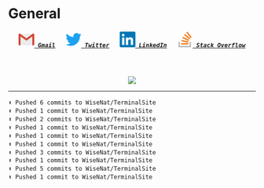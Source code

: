 <!--About Me--->


<!--Tools/Languages--->


<!--Contacts--->
<h1> General </h1>
<h5 align="center">
	<code><a href="mailto:nathan88wise@gmail.com"><img alt="Gmail" width=32 src="res/gmail.svg"> Gmail</a></code>
	&emsp;
	<code><a href="https://twitter.com/WiseNatDev" title="Twitter Profile"><img alt="Twitter" width=32 src="res/twitter.svg"> Twitter</a></code>
	&emsp;
	<code><a href="https://www.linkedin.com/in/nathan-w-5592ba1b5/" title="LinkedIn Profile"><img alt="LinkedIn" width=32 src="res/linkedin.svg"> LinkedIn</a></code>
	&emsp;
	<code><a href="https://stackoverflow.com/users/11125378/wisenat" title="Stack Overflow Profile"><img alt="Stack Overflow" width=32 src="res/stackoverflow.svg"> Stack Overflow</a></code>
</h5>

<!--GitHub Stats--->
&emsp;
<p align="center">
	<a href="https://github.com/anuraghazra/github-readme-stats">
		<img align="center" src="https://github-readme-stats.vercel.app/api?username=WiseNat&count_private=true&show_icons=true&title_color=009356&icon_color=75B79A&bg_color=F3F4F4&hide_border=true" />
	</a>
</p>

---

<!--GitHub Recent Activity--->

```markdown
⬆️ Pushed 6 commits to WiseNat/TerminalSite
⬆️ Pushed 1 commit to WiseNat/TerminalSite
⬆️ Pushed 2 commits to WiseNat/TerminalSite
⬆️ Pushed 1 commit to WiseNat/TerminalSite
⬆️ Pushed 1 commit to WiseNat/TerminalSite
⬆️ Pushed 1 commit to WiseNat/TerminalSite
⬆️ Pushed 3 commits to WiseNat/TerminalSite
⬆️ Pushed 1 commit to WiseNat/TerminalSite
⬆️ Pushed 5 commits to WiseNat/TerminalSite
⬆️ Pushed 1 commit to WiseNat/TerminalSite
```

<!--**WiseNat/WiseNat** is a ✨ _special_ ✨ repository because its `README.md` (this file) appears on your GitHub profile.-->
